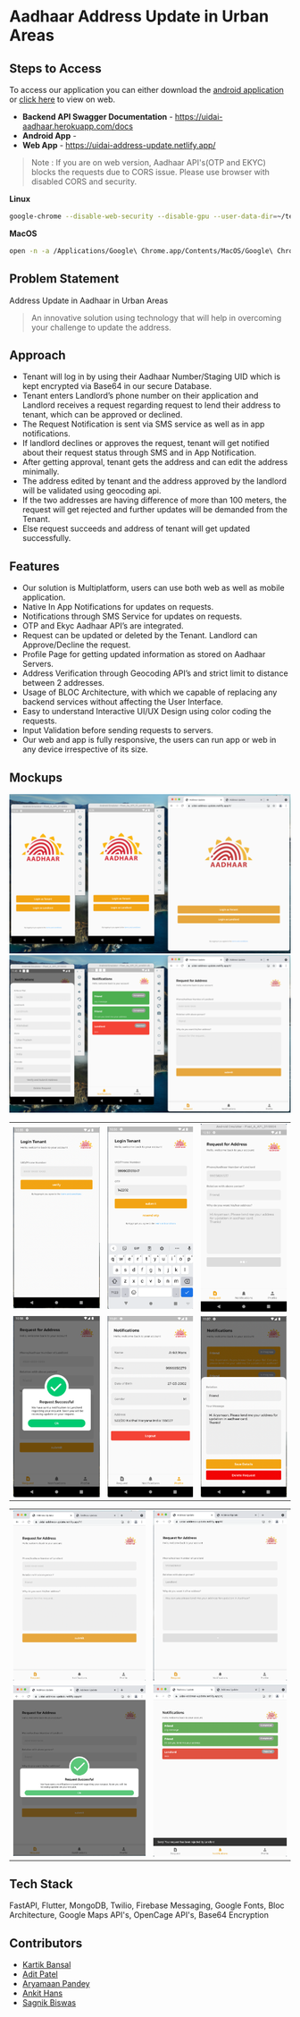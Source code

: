 # Aadhaar Address Update in Urban Areas

## Steps to Access
To access our application you can either download the [android application]() or [click here](https://uidai-address-update.netlify.app/) to view on web.

- **Backend API Swagger Documentation** - https://uidai-aadhaar.herokuapp.com/docs
- **Android App** - 
- **Web App** - https://uidai-address-update.netlify.app/

> Note : If you are on web version, Aadhaar API's(OTP and EKYC) blocks the requests due to CORS issue. Please use browser with disabled CORS and security.

**Linux**
```bash
google-chrome --disable-web-security --disable-gpu --user-data-dir=~/tem
```
**MacOS**
```bash
open -n -a /Applications/Google\ Chrome.app/Contents/MacOS/Google\ Chrome --args --user-data-dir="/tmp/chrome_dev_test" --disable-web-security
```

## Problem Statement
Address Update in Aadhaar in Urban Areas
> An innovative solution using technology that will help in overcoming your challenge to update the address.


## Approach
- Tenant will log in by using their Aadhaar Number/Staging UID which is kept encrypted via Base64 in our secure Database.
- Tenant enters Landlord’s phone number on their application and Landlord receives a request regarding request to lend their address to tenant, which can be approved or declined.
- The Request Notification is sent via SMS service as well as in app notifications.
- If landlord declines or approves the request, tenant will get notified about their request status through SMS and in App Notification.
- After getting approval, tenant gets the address and can edit the address minimally.
- The address edited by tenant and the address approved by the landlord will be validated using geocoding api.
- If the two addresses are having difference of more than 100 meters, the request will get rejected and further updates will be demanded from the Tenant.
- Else request succeeds and address of tenant will get updated successfully.

## Features
- Our solution is Multiplatform, users can use both web as well as mobile application.
- Native In App Notifications for updates on requests.
- Notifications through SMS Service for updates on requests.
- OTP and Ekyc Aadhaar API’s are integrated.
- Request can be updated or deleted by the Tenant.
Landlord can Approve/Decline the request.
- Profile Page for getting updated information as stored on Aadhaar Servers.
- Address Verification through Geocoding API’s and strict limit to distance between 2 addresses.
- Usage of BLOC Architecture, with which we capable of replacing any backend services without affecting the User Interface.
- Easy to understand Interactive UI/UX Design using color coding the requests.
- Input Validation before sending requests to servers.
- Our web and app is fully responsive, the users can run app or web in any device irrespective of its size.

## Mockups
<img src="./mockups/01.png">
<td><img src="./mockups/12.png"></td>

<table>
    <tr>
        <td><img src="./mockups/02.png"></td>
        <td><img src="./mockups/03.png"></td>
        <td><img src="./mockups/06.png"></td>
    </tr>
    <tr>
        <td><img src="./mockups/05.png"></td>
        <td><img src="./mockups/07.png"></td>
        <td><img src="./mockups/11.png"></td>
    </tr>
</table>
<table>
    <tr>
        <td><img src="./mockups/08.png"></td>
        <td><img src="./mockups/09.png"></td>
    </tr>
    <tr>
        <td><img src="./mockups/10.png"></td>
        <td><img src="./mockups/13.png"></td>
    </tr>
</table>

## Tech Stack
FastAPI, Flutter, MongoDB, Twilio, Firebase Messaging, Google Fonts, Bloc Architecture, Google Maps API's, OpenCage API's, Base64 Encryption

## Contributors
- [Kartik Bansal](https://github.com/kbansal77)
- [Adit Patel](https://github.com/aditpatel01)
- [Aryamaan Pandey](https://github.com/Aryamaan23)
- [Ankit Hans](https://github.com/ankithans)
- [Sagnik Biswas](https://github.com/sbiswas2209)

